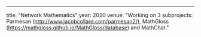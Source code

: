 ---
title: "Network Mathematics"
year: 2020
venue: "Working on 3 subprojects: Parmesan (http://www.jacobcollard.com/parmesan2/), MathGloss (https://mathgloss.github.io/MathGloss/database) and MathChat."
